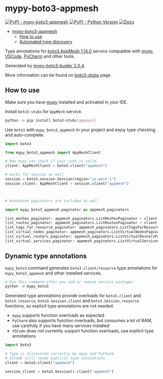 # mypy-boto3-appmesh

[![PyPI - mypy-boto3-appmesh](https://img.shields.io/pypi/v/mypy-boto3-appmesh.svg?color=blue)](https://pypi.org/project/mypy-boto3-appmesh)
[![PyPI - Python Version](https://img.shields.io/pypi/pyversions/mypy-boto3-appmesh.svg?color=blue)](https://pypi.org/project/mypy-boto3-appmesh)
[![Docs](https://img.shields.io/readthedocs/mypy-boto3-builder.svg?color=blue)](https://mypy-boto3-builder.readthedocs.io/)

- [mypy-boto3-appmesh](#mypy-boto3-appmesh)
  - [How to use](#how-to-use)
  - [Automated type discovery](#automated-type-discovery)

Type annotations for
[boto3.AppMesh 1.14.0](https://boto3.amazonaws.com/v1/documentation/api/1.14.0/reference/services/appmesh.html#AppMesh) service
compatible with [mypy](https://github.com/python/mypy), [VSCode](https://code.visualstudio.com/),
[PyCharm](https://www.jetbrains.com/pycharm/) and other tools.

Generated by [mypy-boto3-buider 2.0.4](https://github.com/vemel/mypy_boto3_builder).

More information can be found on [boto3-stubs](https://pypi.org/project/boto3-stubs/) page.

## How to use

Make sure you have [mypy](https://github.com/python/mypy) installed and activated in your IDE.

Install `boto3-stubs` for `AppMesh` service.

```bash
python -m pip install boto3-stubs[appmesh]
```

Use `boto3` with `mypy_boto3_appmesh` in your project and enjoy type checking and auto-complete.

```python
import boto3

from mypy_boto3_appmesh import AppMeshClient

# Now mypy can check if your code is valid.
client: AppMeshClient = boto3.client("appmesh")

# works for session as well
session = boto3.session.Session(region="us-west-1")
session_client: AppMeshClient = session.client("appmesh")



# Annotated paginators are included as well

import mypy_boto3_appmesh.paginator as appmesh_paginators

list_meshes_paginator: appmesh_paginators.ListMeshesPaginator = client.get_paginator("list_meshes")
list_routes_paginator: appmesh_paginators.ListRoutesPaginator = client.get_paginator("list_routes")
list_tags_for_resource_paginator: appmesh_paginators.ListTagsForResourcePaginator = client.get_paginator("list_tags_for_resource")
list_virtual_nodes_paginator: appmesh_paginators.ListVirtualNodesPaginator = client.get_paginator("list_virtual_nodes")
list_virtual_routers_paginator: appmesh_paginators.ListVirtualRoutersPaginator = client.get_paginator("list_virtual_routers")
list_virtual_services_paginator: appmesh_paginators.ListVirtualServicesPaginator = client.get_paginator("list_virtual_services")
```

## Dynamic type annotations

`mypy_boto3` command generates `boto3.client/resource` type annotations for
`mypy_boto3_appmesh` and other installed services.

```bash
# Run this command after you add or remove service packages
python -m mypy_boto3
```

Generated type annotations provide overloads for `boto3.client` and `boto3.resource`,
`boto3.Session.client` and `boto3.Session.resource` functions,
so explicit type annotations are not needed.

- `mypy` supports function overloads as expected
- `PyCharm` also supports function overloads, but consumes a lot of RAM, use carefully if you have many services installed
- `VSCode` does not currently support function overloads, use explicit type annotations

```python
import boto3

# Type is discovered correctly by mypy and PyCharm
# VSCode still needs explicit type annotations
client = boto3.client("appmesh")

session_client = boto3.Session().client("appmesh")
```